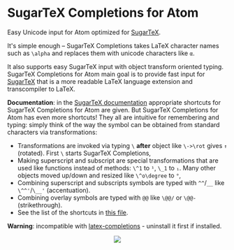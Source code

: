 # SugarTeX Completions for Atom

Easy Unicode input for Atom optimized for [SugarTeX](https://github.com/kiwi0fruit/sugartex).

It's simple enough – SugarTeX Completions takes LaTeX character names such as
`\alpha` and replaces them with unicode characters like `α`.

It also supports easy SugarTeX input with object transform oriented typing. SugarTeX Completions for Atom main goal is to provide fast input for [SugarTeX](https://github.com/kiwi0fruit/sugartex) that is a more readable LaTeX language extension and transcompiler to LaTeX.

**Documentation**: in the [SugarTeX documentation](https://github.com/kiwi0fruit/sugartex/blob/master/sugartex.md) appropriate shortcuts for SugarTeX Completions for Atom are given. But SugarTeX Completions for Atom has even more shortcuts! They all are intuitive for remembering and typing: simply think of the way the symbol can be obtained from standard characters via transformations:

* Transformations are invoked via typing `\` **after** object like `\->\rot` gives `↑` (rotated). First `\` starts SugarTeX Completions,
* Making superscript and subscript are special transformations that are used like functions instead of methods: `\^1` to `¹`, `\_1` to `₁`. Many other objects moved up/down and resized like `\^o\degree` to `°`,
* Combining superscript and subscripts symbols are typed with `^^`/`__` like `\^^'`/`\__'` (accentuation).
* Combining overlay symbols are typed with `@@` like `\@@/` or `\@@-` (strikethrough).
* See the list of the shortcuts in [this file](https://github.com/kiwi0fruit/sugartex-completions/blob/master/completions/completions.json).

**Warning**: incompatible with [latex-completions](https://atom.io/packages/latex-completions) - uninstall it first if installed.

<div align="center"><img src="https://raw.githubusercontent.com/kiwi0fruit/atom-sugartex-completions/master/demo.gif" /></div>
